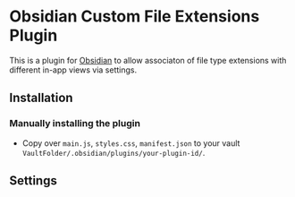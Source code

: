 # Obsidian Custom File Extensions Plugin

This is a plugin for [Obsidian](https://obsidian.md) to allow associaton of file type extensions with different in-app views via settings.

## Installation

### Manually installing the plugin

- Copy over `main.js`, `styles.css`, `manifest.json` to your vault `VaultFolder/.obsidian/plugins/your-plugin-id/`.

## Settings
 